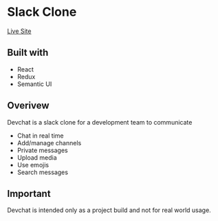 # Slack Clone

[Live Site](http://devchat.justinspegele.com/)

## Built with
- React
- Redux
- Semantic UI


## Overivew
Devchat is a slack clone for a development team to communicate
- Chat in real time
- Add/manage channels
- Private messages
- Upload media
- Use emojis
- Search messages

## Important
Devchat is intended only as a project build and not for real world usage.
